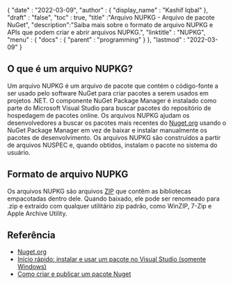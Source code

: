 {
  "date" : "2022-03-09",
  "author" : {
    "display_name" : "Kashif Iqbal"
},
  "draft" : "false",
  "toc" : true,
  "title" :"Arquivo NUPKG - Arquivo de pacote NuGet",
  "description":"Saiba mais sobre o formato de arquivo NUPKG e APIs que podem criar e abrir arquivos NUPKG.",
  "linktitle" : "NUPKG",
  "menu" : {
    "docs" : {
      "parent" : "programming"
}
},
  "lastmod" : "2022-03-09"
}

## O que é um arquivo NUPKG?

Um arquivo NUPKG é um arquivo de pacote que contém o código-fonte a ser usado pelo software NuGet para criar pacotes a serem usados em projetos .NET. O componente NuGet Package Manager é instalado como parte do Microsoft Visual Studio para buscar pacotes do repositório de hospedagem de pacotes online. Os arquivos NUPKG ajudam os desenvolvedores a buscar os pacotes mais recentes do [Nuget.org](https://nuget.org) usando o NuGet Package Manager em vez de baixar e instalar manualmente os pacotes de desenvolvimento. Os arquivos NUPKG são construídos a partir de arquivos NUSPEC e, quando obtidos, instalam o pacote no sistema do usuário.

## Formato de arquivo NUPKG

Os arquivos NUPKG são arquivos [ZIP](/pt/compression/zip/) que contêm as bibliotecas empacotadas dentro dele. Quando baixado, ele pode ser renomeado para .zip e extraído com qualquer utilitário zip padrão, como WinZIP, 7-Zip e Apple Archive Utility.

## Referência

* [Nuget.org](https://nuget.org)
* [Início rápido: instalar e usar um pacote no Visual Studio (somente Windows)](https://learn.microsoft.com/en-us/nuget/quickstart/install-and-use-a-package-in-visual-studio)
* [Como criar e publicar um pacote Nuget](https://learn.microsoft.com/en-us/nuget/quickstart/create-and-publish-a-package-using-visual-studio?tabs=netcore-cli)

